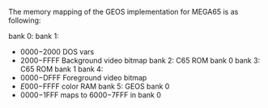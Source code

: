 The memory mapping of the GEOS implementation for MEGA65 is as following:

bank 0:
bank 1: 
  - $0000-$2000 DOS vars
  - $2000-$FFFF Background video bitmap
bank 2: C65 ROM bank 0
bank 3: C65 ROM bank 1
bank 4: 
  - $0000-$DFFF Foreground video bitmap
  - $E000-$FFFF color RAM
bank 5: GEOS bank 0
  - $0000-$1FFF maps to $6000-$7FFF in bank 0